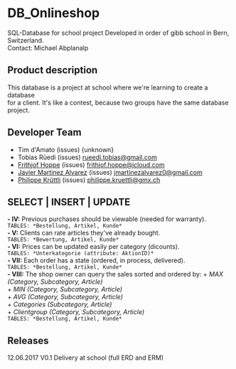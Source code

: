 # DB_Onlineshop
SQL-Database for school project
Developed in order of gibb school in Bern, Switzerland.    
Contact: Michael Abplanalp

## Product description
This database is a project at school where we're learning to create a database   
for a client. It's like a contest, because two groups have the same database project.

## Developer Team
- Tim d'Amato							(issues) {unknown}
- Tobias Rüedi							(issues) rueedi.tobias@gmail.com
- [Frithjof Hoppe](https://github.com/frithjofhoppe)								(issues) frithjof.hoppe@icloud.com
- [Javier Martinez Alvarez](https://github.com/javi36)								(issues) jmartinezalvarez0@gmail.com
- [Philippe Krüttli](https://github.com/kruettlip) 								(issues) philippe.kruettli@gmx.ch

## SELECT | INSERT | UPDATE
**- IV:**   Previous purchases should be viewable (needed for warranty).    
            `TABLES: *Bestellung, Artikel, Kunde*`    
**- V:**    Clients can rate articles they've already bought.    
            `TABLES: *Bewertung, Artikel, Kunde*`       
**- VI:**   Prices can be updated easily per category (dicounts).    
            `TABLES: *Unterkategorie (attribute: AktionID)*`        
**- VII:**  Each order has a state (ordered, in process, delivered).    
            `TABLES: *Bestellung, Artikel, Kunde*`         
**- VIII:** The shop owner can query the sales sorted and ordered by:
            + *MAX (Category, Subcategory, Article)*    
            + *MIN (Category, Subcategory, Article)*    
            + *AVG (Category, Subcategory, Article)*    
            + *Categories (Subcategory, Article)*    
            + *Clientgroup (Category, Subcategory, Article)*    
            `TABLES: *Bestellung, Artikel, Kunde*`        

## Releases
12.06.2017			V0.1	Delivery at school (full ERD and ERM)    
